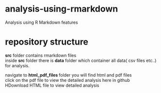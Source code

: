 # analysis-using-rmarkdown
Analysis using R Markdown features

# repository structure

<b>src</b> folder contains rmarkdown files <br />
inside <b>src</b> folder there is <b>data</b> folder which container all data( csv files etc..) for analysis.

navigate to <b> html_pdf_files </b> folder you will find html and pdf files <br />
click on the pdf file to view the detailed analysis here in github <br />
HDownload HTML file to view detailed analysis
